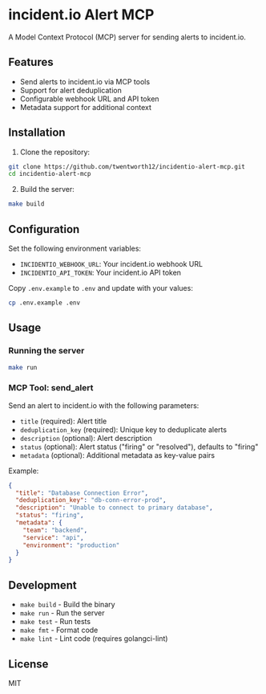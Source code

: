 # incident.io Alert MCP

A Model Context Protocol (MCP) server for sending alerts to incident.io.

## Features

- Send alerts to incident.io via MCP tools
- Support for alert deduplication
- Configurable webhook URL and API token
- Metadata support for additional context

## Installation

1. Clone the repository:
```bash
git clone https://github.com/twentworth12/incidentio-alert-mcp.git
cd incidentio-alert-mcp
```

2. Build the server:
```bash
make build
```

## Configuration

Set the following environment variables:

- `INCIDENTIO_WEBHOOK_URL`: Your incident.io webhook URL
- `INCIDENTIO_API_TOKEN`: Your incident.io API token

Copy `.env.example` to `.env` and update with your values:
```bash
cp .env.example .env
```

## Usage

### Running the server

```bash
make run
```

### MCP Tool: send_alert

Send an alert to incident.io with the following parameters:

- `title` (required): Alert title
- `deduplication_key` (required): Unique key to deduplicate alerts
- `description` (optional): Alert description
- `status` (optional): Alert status ("firing" or "resolved"), defaults to "firing"
- `metadata` (optional): Additional metadata as key-value pairs

Example:
```json
{
  "title": "Database Connection Error",
  "deduplication_key": "db-conn-error-prod",
  "description": "Unable to connect to primary database",
  "status": "firing",
  "metadata": {
    "team": "backend",
    "service": "api",
    "environment": "production"
  }
}
```

## Development

- `make build` - Build the binary
- `make run` - Run the server
- `make test` - Run tests
- `make fmt` - Format code
- `make lint` - Lint code (requires golangci-lint)

## License

MIT
